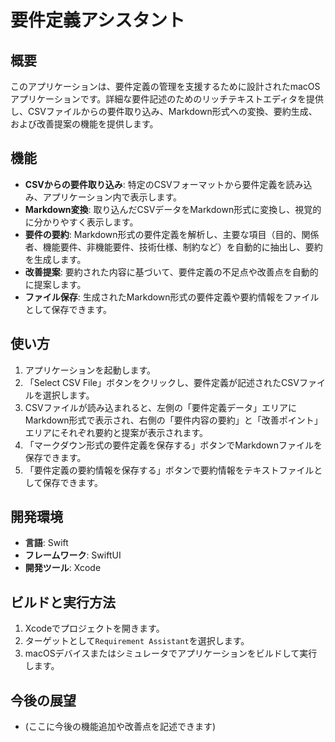 # 要件定義アシスタント

## 概要

このアプリケーションは、要件定義の管理を支援するために設計されたmacOSアプリケーションです。詳細な要件記述のためのリッチテキストエディタを提供し、CSVファイルからの要件取り込み、Markdown形式への変換、要約生成、および改善提案の機能を提供します。

## 機能

- **CSVからの要件取り込み**: 特定のCSVフォーマットから要件定義を読み込み、アプリケーション内で表示します。
- **Markdown変換**: 取り込んだCSVデータをMarkdown形式に変換し、視覚的に分かりやすく表示します。
- **要件の要約**: Markdown形式の要件定義を解析し、主要な項目（目的、関係者、機能要件、非機能要件、技術仕様、制約など）を自動的に抽出し、要約を生成します。
- **改善提案**: 要約された内容に基づいて、要件定義の不足点や改善点を自動的に提案します。
- **ファイル保存**: 生成されたMarkdown形式の要件定義や要約情報をファイルとして保存できます。

## 使い方

1. アプリケーションを起動します。
2. 「Select CSV File」ボタンをクリックし、要件定義が記述されたCSVファイルを選択します。
3. CSVファイルが読み込まれると、左側の「要件定義データ」エリアにMarkdown形式で表示され、右側の「要件内容の要約」と「改善ポイント」エリアにそれぞれ要約と提案が表示されます。
4. 「マークダウン形式の要件定義を保存する」ボタンでMarkdownファイルを保存できます。
5. 「要件定義の要約情報を保存する」ボタンで要約情報をテキストファイルとして保存できます。

## 開発環境

- **言語**: Swift
- **フレームワーク**: SwiftUI
- **開発ツール**: Xcode

## ビルドと実行方法

1. Xcodeでプロジェクトを開きます。
2. ターゲットとして`Requirement Assistant`を選択します。
3. macOSデバイスまたはシミュレータでアプリケーションをビルドして実行します。

## 今後の展望

- (ここに今後の機能追加や改善点を記述できます)
